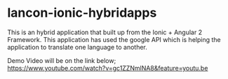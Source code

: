 # lancon-ionic-hybridapps
This is an hybrid application that built up from the Ionic + Angular 2 Framework. This application has used the google API which is helping the application to translate one language to another.

Demo Video will be on the link below; <br>
https://www.youtube.com/watch?v=gc1ZZNmlNA8&feature=youtu.be
